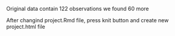 Original data contain 122 observations we found 60 more

After changind project.Rmd file, press knit button and create new project.html file